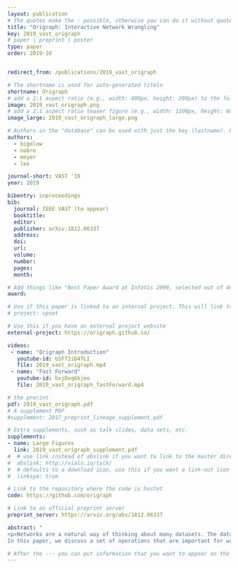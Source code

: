 ```yaml
---
layout: publication
# The quotes make the : possible, otherwise you can do it without quotes
title: "Origraph: Interactive Network Wrangling"
key: 2019_vast_origraph
# paper | preprint | poster
type: paper
order: 2019-10


redirect_from: /publications/2019_vast_origraph

# The shortname is used for auto-generated titels
shortname: Origraph
# add a 2:1 aspect ratio (e.g., width: 400px, height: 200px) to the folder /assets/images/papers/
image: 2019_vast_origraph.png
# add a 2:1 aspect ratio teaser figure (e.g., width: 1200px, height: 600px) to the folder /assets/images/papers/
image_large: 2019_vast_origraph_large.png

# Authors in the "database" can be used with just the key (lastname). Others can be written properly.
authors:
  - bigelow
  - nobre
  - meyer
  - lex

journal-short: VAST '19
year: 2019

bibentry: inproceedings
bib:
  journal: IEEE VAST (to appear)
  booktitle:
  editor:
  publisher: arXiv:1812.06337
  address:
  doi:
  url:
  volume:
  number:
  pages:
  month:

# Add things like "Best Paper Award at InfoVis 2099, selected out of 4000 submissions"
award:

# Use if this paper is linked to an internal project. This will link to the project site
# project: upset

# Use this if you have an external project website
external-project: https://origraph.github.io/

videos:
 - name: "Origraph Introduction"
   youtube-id: bSFf2iD4TLI
   file: 2019_vast_origraph.mp4
 - name: "Fast Forward"
   youtube-id: bxjDvq6kjeo
   file: 2019_vast_origraph_fastForward.mp4

# the prerint
pdf: 2019_vast_origraph.pdf
# A supplement PDF
#supplement: 2017_preprint_lineage_supplement.pdf

# Extra supplements, such as talk slides, data sets, etc.
supplements:
- name: Large Figures
  link: 2019_vast_origraph_supplement.pdf
#  # use link instead of abslink if you want to link to the master directory
#  abslink: http://vials.io/talk/
#  # defaults to a download icon, use this if you want a link-out icon
#  linksym: true

# Link to the repository where the code is hostet
code: https://github.com/origraph

# Link to an official preprint server
preprint_server: https://arxiv.org/abs/1812.06337

abstract: "
<p>Networks are a natural way of thinking about many datasets. The data on which a network is based, however, is rarely collected in a form that suits the analysis process, making it necessary to create and reshape networks. Data wrangling is widely acknowledged to be a critical part of the data analysis pipeline, yet interactive network wrangling has received little attention in the visualization research community.
In this paper, we discuss a set of operations that are important for wrangling network datasets and introduce a visual data wrangling tool, Origraph, that enables analysts to apply these operations to their datasets. Key operations include creating a network from source data such as tables, reshaping a network by introducing new node or edge classes, filtering nodes or edges, and deriving new node or edge attributes. Our tool, Origraph, enables analysts to execute these operations with little to no programming, and to immediately visualize the results. Origraph provides views to investigate the network model, a sample of the network, and node and edge attributes. In addition, we introduce interfaces designed to aid analysts in specifying arguments for sensible network wrangling operations. We demonstrate the usefulness of Origraph in two Use Cases: first, we investigate gender bias in the film industry, and then the influence of money on the political support for the war in Yemen.</p>"

# After the --- you can put information that you want to appear on the website using markdown formatting or HTML. A good example are acknowledgements, extra references, an erratum, etc.
---
```

